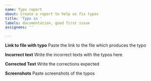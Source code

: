 ```yaml
---
name: Typo report
about: Create a report to help us fix typos
title: 'Typo in '
labels: documentation, good first issue
assignees: ''

---
```


**Link to file with typo**
Paste the link to the file which produces the typo

**Incorrect text**
Write the incorrect texts with the typos here

**Corrected Text**
Write the corrections expected

**Screenshots**
Paste screenshots of the typos
